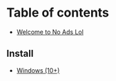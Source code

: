 # Table of contents

* [Welcome to No Ads Lol](README.md)

## Install

* [Windows (10+)](install/windows-10+.md)
